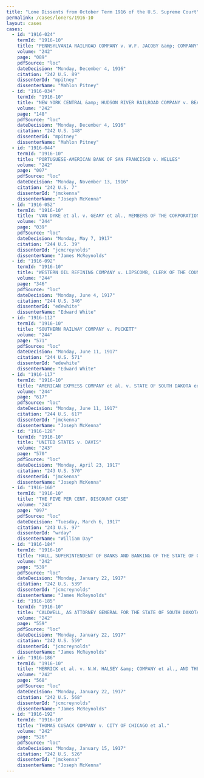 ```yaml
---
title: "Lone Dissents from October Term 1916 of the U.S. Supreme Court"
permalink: /cases/loners/1916-10
layout: cases
cases:
  - id: "1916-024"
    termId: "1916-10"
    title: "PENNSYLVANIA RAILROAD COMPANY v. W.F. JACOBY &amp; COMPANY"
    volume: "242"
    page: "089"
    pdfSource: "loc"
    dateDecision: "Monday, December 4, 1916"
    citation: "242 U.S. 89"
    dissenterId: "mpitney"
    dissenterName: "Mahlon Pitney"
  - id: "1916-034"
    termId: "1916-10"
    title: "NEW YORK CENTRAL &amp; HUDSON RIVER RAILROAD COMPANY v. BEAHAM"
    volume: "242"
    page: "148"
    pdfSource: "loc"
    dateDecision: "Monday, December 4, 1916"
    citation: "242 U.S. 148"
    dissenterId: "mpitney"
    dissenterName: "Mahlon Pitney"
  - id: "1916-044"
    termId: "1916-10"
    title: "PORTUGUESE-AMERICAN BANK OF SAN FRANCISCO v. WELLES"
    volume: "242"
    page: "007"
    pdfSource: "loc"
    dateDecision: "Monday, November 13, 1916"
    citation: "242 U.S. 7"
    dissenterId: "jmckenna"
    dissenterName: "Joseph McKenna"
  - id: "1916-052"
    termId: "1916-10"
    title: "VAN DYKE et al. v. GEARY et al., MEMBERS OF THE CORPORATIONN COMMISSION OF THE STATE OF ARIZONA, et al."
    volume: "244"
    page: "039"
    pdfSource: "loc"
    dateDecision: "Monday, May 7, 1917"
    citation: "244 U.S. 39"
    dissenterId: "jcmcreynolds"
    dissenterName: "James McReynolds"
  - id: "1916-092"
    termId: "1916-10"
    title: "WESTERN OIL REFINING COMPANY v. LIPSCOMB, CLERK OF THE COUNTY COURT OF MAURY COUNTY, TENNESSEE, AS SUCCESSOR OF THOMAS"
    volume: "244"
    page: "346"
    pdfSource: "loc"
    dateDecision: "Monday, June 4, 1917"
    citation: "244 U.S. 346"
    dissenterId: "edewhite"
    dissenterName: "Edward White"
  - id: "1916-112"
    termId: "1916-10"
    title: "SOUTHERN RAILWAY COMPANY v. PUCKETT"
    volume: "244"
    page: "571"
    pdfSource: "loc"
    dateDecision: "Monday, June 11, 1917"
    citation: "244 U.S. 571"
    dissenterId: "edewhite"
    dissenterName: "Edward White"
  - id: "1916-117"
    termId: "1916-10"
    title: "AMERICAN EXPRESS COMPANY et al. v. STATE OF SOUTH DAKOTA ex rel. CALDWELL, AS ATTORNEY GENERAL OF THE STATE OF SOUTH DAKOTA, et al."
    volume: "244"
    page: "617"
    pdfSource: "loc"
    dateDecision: "Monday, June 11, 1917"
    citation: "244 U.S. 617"
    dissenterId: "jmckenna"
    dissenterName: "Joseph McKenna"
  - id: "1916-128"
    termId: "1916-10"
    title: "UNITED STATES v. DAVIS"
    volume: "243"
    page: "570"
    pdfSource: "loc"
    dateDecision: "Monday, April 23, 1917"
    citation: "243 U.S. 570"
    dissenterId: "jmckenna"
    dissenterName: "Joseph McKenna"
  - id: "1916-160"
    termId: "1916-10"
    title: "THE FIVE PER CENT. DISCOUNT CASE"
    volume: "243"
    page: "097"
    pdfSource: "loc"
    dateDecision: "Tuesday, March 6, 1917"
    citation: "243 U.S. 97"
    dissenterId: "wrday"
    dissenterName: "William Day"
  - id: "1916-184"
    termId: "1916-10"
    title: "HALL, SUPERINTENDENT OF BANKS AND BANKING OF THE STATE OF OHIO"
    volume: "242"
    page: "539"
    pdfSource: "loc"
    dateDecision: "Monday, January 22, 1917"
    citation: "242 U.S. 539"
    dissenterId: "jcmcreynolds"
    dissenterName: "James McReynolds"
  - id: "1916-185"
    termId: "1916-10"
    title: "CALDWELL, AS ATTORNEY GENERAL FOR THE STATE OF SOUTH DAKOTA AND EX OFFICIO MEMBER OF THE STATE SECURITIES COMMISSION OF THE STATE OF SOUTH DAKOTA, et al. v. SIOUX FALLS STOCK YARDS COMPANY et al."
    volume: "242"
    page: "559"
    pdfSource: "loc"
    dateDecision: "Monday, January 22, 1917"
    citation: "242 U.S. 559"
    dissenterId: "jcmcreynolds"
    dissenterName: "James McReynolds"
  - id: "1916-186"
    termId: "1916-10"
    title: "MERRICK et al. v. N.W. HALSEY &amp; COMPANY et al., AND THE WEIS FIBRE CONTAINER CORPORATION"
    volume: "242"
    page: "568"
    pdfSource: "loc"
    dateDecision: "Monday, January 22, 1917"
    citation: "242 U.S. 568"
    dissenterId: "jcmcreynolds"
    dissenterName: "James McReynolds"
  - id: "1916-192"
    termId: "1916-10"
    title: "THOMAS CUSACK COMPANY v. CITY OF CHICAGO et al."
    volume: "242"
    page: "526"
    pdfSource: "loc"
    dateDecision: "Monday, January 15, 1917"
    citation: "242 U.S. 526"
    dissenterId: "jmckenna"
    dissenterName: "Joseph McKenna"
---
```


